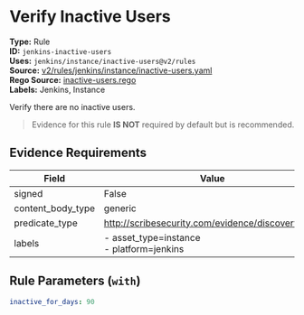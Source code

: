 # Verify Inactive Users  
**Type:** Rule  
**ID:** `jenkins-inactive-users`  
**Uses:** `jenkins/instance/inactive-users@v2/rules`  
**Source:** [v2/rules/jenkins/instance/inactive-users.yaml](https://github.com/scribe-public/sample-policies/v2/rules/jenkins/instance/inactive-users.yaml)  
**Rego Source:** [inactive-users.rego](https://github.com/scribe-public/sample-policies/v2/rules/jenkins/instance/inactive-users.rego)  
**Labels:** Jenkins, Instance  

Verify there are no inactive users.

> Evidence for this rule **IS NOT** required by default but is recommended.


## Evidence Requirements  
| Field | Value |
|-------|-------|
| signed | False |
| content_body_type | generic |
| predicate_type | http://scribesecurity.com/evidence/discovery/v0.1 |
| labels | - asset_type=instance<br>- platform=jenkins |

## Rule Parameters (`with`)  
```yaml
inactive_for_days: 90
```

